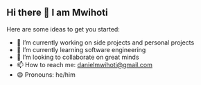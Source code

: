 ## Hi there 👋 I am Mwihoti



Here are some ideas to get you started:

- 🔭 I’m currently working on side projects  and personal projects
- 🌱 I’m currently learning software engineering
- 👯 I’m looking to collaborate on great minds
- 📫 How to reach me: danielmwihoti@gmail.com
- 😄 Pronouns: he/him



<img src="[https://api.githubtrends.io/user/svg/mwihoti/langs?time_range=one_year&use_percent=True&include_private=True&compact=True&theme=dark](https://api.githubtrends.io/user/svg/mwihoti/langs?time_range=one_year&use_percent=True&include_private=True&compact=True&theme=dark
)" alt />

